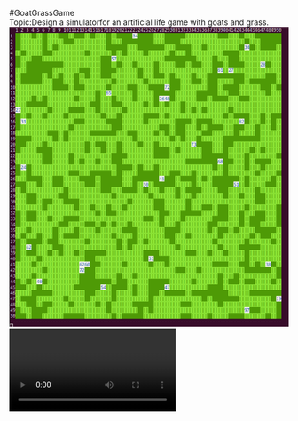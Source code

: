 #GoatGrassGame   
Topic:Design a simulatorfor an artificial life game with goats and grass.  
![Result of game](Screenshot_result.png)  
![Result video of game](Result.mp4)
